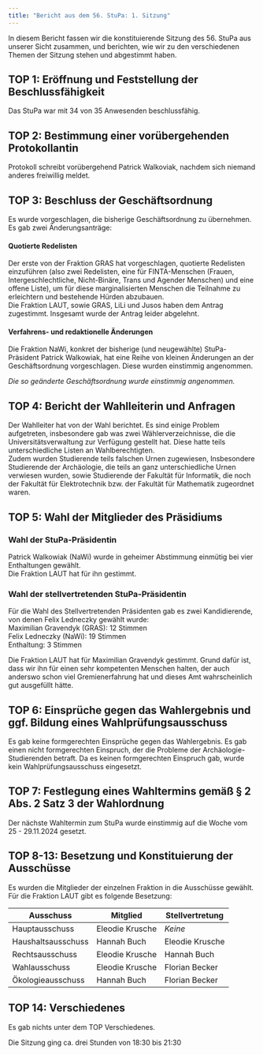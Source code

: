 ```yaml
---
title: "Bericht aus dem 56. StuPa: 1. Sitzung"
---
```


In diesem Bericht fassen wir die konstituierende Sitzung des 56. StuPa aus unserer Sicht zusammen, und berichten, wie wir zu den verschiedenen Themen der Sitzung stehen und abgestimmt haben.


## TOP  1: Eröffnung und Feststellung der Beschlussfähigkeit
Das StuPa war mit 34 von 35 Anwesenden beschlussfähig.

## TOP  2: Bestimmung einer vorübergehenden Protokollantin
Protokoll schreibt vorübergehend Patrick Walkoviak, nachdem sich niemand anderes freiwillig meldet.

## TOP  3: Beschluss der Geschäftsordnung
Es wurde vorgeschlagen, die bisherige Geschäftsordnung zu übernehmen. Es gab zwei Änderungsanträge:
#### Quotierte Redelisten
Der erste von der Fraktion GRAS hat vorgeschlagen, quotierte Redelisten einzuführen (also zwei Redelisten, eine für FINTA-Menschen (Frauen, Intergeschlechtliche, Nicht-Binäre, Trans und Agender Menschen) und eine offene Liste), um für diese marginalisierten Menschen die Teilnahme zu erleichtern und bestehende Hürden abzubauen.  
Die Fraktion LAUT, sowie GRAS, LiLi und Jusos haben dem Antrag zugestimmt. Insgesamt wurde der Antrag leider abgelehnt.
#### Verfahrens- und redaktionelle Änderungen
Die Fraktion NaWi, konkret der bisherige (und neugewählte) StuPa-Präsident Patrick Walkowiak, hat eine Reihe von kleinen Änderungen an der Geschäftsordnung vorgeschlagen. Diese wurden einstimmig angenommen.

*Die so geänderte Geschäftsordnung wurde einstimmig angenommen.*

## TOP  4: Bericht der Wahlleiterin und Anfragen
Der Wahlleiter hat von der Wahl berichtet. Es sind einige Problem aufgetreten, insbesondere gab was zwei Wählerverzeichnisse, die die Universitätsverwaltung zur Verfügung gestellt hat. Diese hatte teils unterschiedliche Listen an Wahlberechtigten.  
Zudem wurden Studierende teils falschen Urnen zugewiesen, Insbesondere Studierende der Archäologie, die teils an ganz unterschiedliche Urnen verwiesen wurden, sowie Studierende der Fakultät für Informatik, die noch der Fakultät für Elektrotechnik bzw. der Fakultät für Mathematik zugeordnet waren.

## TOP  5: Wahl der Mitglieder des Präsidiums
### Wahl der StuPa-Präsidentin
Patrick Walkowiak (NaWi) wurde in geheimer Abstimmung einmütig bei vier Enthaltungen gewählt.  
Die Fraktion LAUT hat für ihn gestimmt.

### Wahl der stellvertretenden StuPa-Präsidentin
Für die Wahl des Stellvertretenden Präsidenten gab es zwei Kandidierende, von denen Felix Ledneczky gewählt wurde:  
Maximilian Gravendyk (GRAS): 12 Stimmen  
Felix Ledneczky (NaWi): 19 Stimmen  
Enthaltung: 3 Stimmen  

Die Fraktion LAUT hat für Maximilian Gravendyk gestimmt. Grund dafür ist, dass wir ihn für einen sehr kompetenten Menschen halten, der auch anderswo schon viel Gremienerfahrung hat und dieses Amt wahrscheinlich gut ausgefüllt hätte.

## TOP  6: Einsprüche gegen das Wahlergebnis und ggf. Bildung eines Wahlprüfungsausschuss
Es gab keine formgerechten Einsprüche gegen das Wahlergebnis. Es gab einen nicht formgerechten Einspruch, der die Probleme der Archäologie-Studierenden betraft. Da es keinen formgerechten Einspruch gab, wurde kein Wahlprüfungsausschuss eingesetzt.
## TOP  7: Festlegung eines Wahltermins gemäß § 2 Abs. 2 Satz 3 der Wahlordnung
Der nächste Wahltermin zum StuPa wurde einstimmig auf die Woche vom 25 - 29.11.2024 gesetzt. 


## TOP  8-13: Besetzung und Konstituierung der Ausschüsse
Es wurden die Mitglieder der einzelnen Fraktion in die Ausschüsse gewählt. Für die Fraktion LAUT gibt es folgende Besetzung:


| Ausschuss            | Mitglied | Stellvertretung | 
| -------------------- | -------- | --------------- | 
| Hauptausschuss       | Eleodie Krusche | *Keine* | 
| Haushaltsausschuss   | Hannah Buch  | Eleodie Krusche   | 
| Rechtsausschuss      | Eleodie Krusche    | Hannah Buch | 
| Wahlausschuss        | Eleodie Krusche    | Florian Becker | 
| Ökologieausschuss    | Hannah Buch  |  Florian Becker   | 

## TOP 14: Verschiedenes
Es gab nichts unter dem TOP Verschiedenes.

Die Sitzung ging ca. drei Stunden von 18:30 bis 21:30